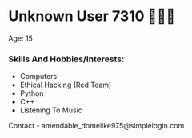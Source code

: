   <div>
    <div>
      <div>
        <div>
          <h1>Unknown User 7310 👨🏻‍💻</h1>
          <p>Age: 15</p>
          <h3>Skills And Hobbies/Interests:</h3>
          <ul>
            <li>
 Computers</li>
            <li>Ethical Hacking (Red Team)</li>
            <li>Python</li>
            <li>C++</li>
            <li>
 Listening To Music</li>
          </ul>
          <p>
 Contact - amendable_domelike975@simplelogin.com
          </p>
        </div>
      </div>
    </div>
  </div>
</body>
